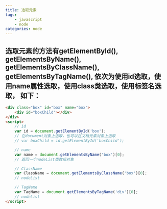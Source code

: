 ```yaml
---
title: 选取元素
tags: 
    - javascript
    - node
categories: node
---
```


## 选取元素的方法有getElementById(), getElementsByName(), getElementsByClassName(), getElementsByTagName(), 依次为使用id选取，使用name属性选取，使用class类选取，使用标签名选取， 如下：
<!-- more -->

```html
<div class="box" id="box" name="box">
	<div id="boxChild"></div>
</div>
<script>
	// id
	var id = document.getElementById('box');
	// 在document对象上选取，也可以在文档元素对象上选取
	// var boxChild = id.getElementById('boxChild');

	// name
	var name = document.getElementsByName('box')[0];
	// 返回一个nodeList类数组对象

	// ClassName
	var ClassName = document.getElementsByClassName('box')[0];
	// nodeList

	// TagName
	var TagName = document.getElementsByTagName('div')[0];
	// nodeList
</script>
```
